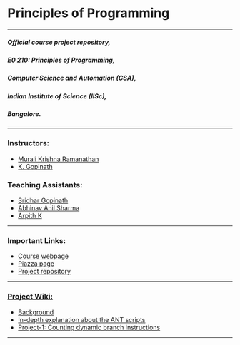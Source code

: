 # Principles of Programming

* * *

##### Official course project repository,

##### E0 210: Principles of Programming,

##### Computer Science and Automation (CSA),

##### Indian Institute of Science (IISc),

##### Bangalore.

* * *

### Instructors:

*   [Murali Krishna Ramanathan](http://drona.csa.iisc.ac.in/~muralikrishna/)
*   [K. Gopinath](http://drona.csa.iisc.ac.in/~gopi/)

### Teaching Assistants:

*   [Sridhar Gopinath](mailto:sridhar.g@csa.iisc.ernet.in)
*   [Abhinav Anil Sharma](mailto:abhinav.sharma@csa.iisc.ernet.in)
*   [Arpith K](mailto:arpith.k@csa.iisc.ernet.in)

* * *

### Important Links:

*   [Course webpage](http://drona.csa.iisc.ernet.in/~muralikrishna/teaching/fall2016/e0210.html)
*   [Piazza page](https://piazza.com/class/irko0bpei6kq)
*   [Project repository](https://bitbucket.org/e0210-csa/e0210-project)

* * *

### [Project Wiki:](https://bitbucket.org/e0210-csa/e0210-project/wiki/Home)

*   [Background](https://bitbucket.org/e0210-csa/e0210-project/wiki/Background)
*   [In-depth explanation about the ANT scripts](https://bitbucket.org/e0210-csa/e0210-project/wiki/Ant%20Script)
*   [Project-1: Counting dynamic branch instructions](https://bitbucket.org/e0210-csa/e0210-project/wiki/Project-1)

* * *
